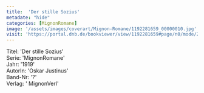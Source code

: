 ```yaml
---
title:  'Der stille Sozius'
metadate: "hide"
categories: [MignonRomane]
image: '/assets/images/coverart/Mignon-Romane/1192281659_00000010.jpg'
visit: 'https://portal.dnb.de/bookviewer/view/1192281659#page/n0/mode/2up'
---
```

Titel: 'Der stille Sozius' <br>
Serie: 'MignonRomane' <br>
Jahr: '1919' <br>
AutorIn: 'Oskar Justinus' <br>
Band-Nr: '?' <br>
Verlag: ' MignonVerl'